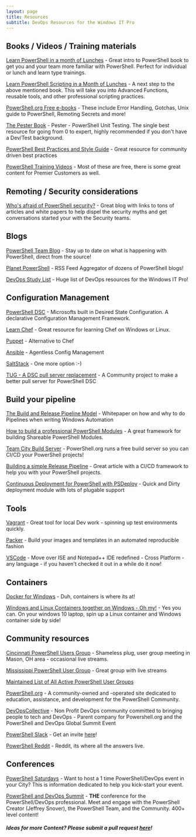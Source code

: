```yaml
---
layout: page
title: Resources
subtitle: DevOps Resources for the Windows IT Pro
---
```

## Books / Videos / Training materials

[Learn PowerShell in a month of Lunches](https://www.manning.com/books/learn-windows-powershell-in-a-month-of-lunches-third-edition) - Great intro to PowerShell book to get you and your team more familiar with PowerShell.  Perfect for individual or lunch and learn type trainings.

[Learn PowerShell Scripting in a Month of Lunches](https://www.manning.com/books/learn-powershell-scripting-in-a-month-of-lunches) - A next step to the above mentioned book.  This will take you into Advanced Functions, reusable tools, and other professional scripting practices.

[PowerShell.org Free e-books](https://leanpub.com/u/devopscollective) - These include Error Handling, Gotchas, Unix guide to PowerShell, Remoting Secrets and more!

[The Pester Book](https://leanpub.com/pesterbook) - Pester - PowerShell Unit Testing.  The single best resource for going from 0 to expert, highly recommended if you don't have a Dev/Test background.

[PowerShell Best Practices and Style Guide](https://poshcode.gitbooks.io/powershell-practice-and-style/) - Great resource for community driven best practices

[PowerShell Training Videos](https://blogs.technet.microsoft.com/ashleymcglone/2016/04/01/powershell-video-training-from-microsoft/) - Most of these are free, there is some great content for Premier Customers as well.

## Remoting / Security considerations

[Who's afraid of PowerShell security?](https://blogs.technet.microsoft.com/ashleymcglone/2016/06/29/whos-afraid-of-powershell-security/) - Great blog with links to tons of articles and white papers to help dispel the security myths and get conversations started your with the Security teams.


## Blogs

[PowerShell Team Blog](https://blogs.msdn.microsoft.com/powershell/) - Stay up to date on what is happening with PowerShell, direct from the source!

[Planet PowerShell](https://www.planetpowershell.com/feed) - RSS Feed Aggregator of dozens of PowerShell blogs!

[DevOps Study List](https://blogs.technet.microsoft.com/ashleymcglone/2016/12/22/2017-new-years-powershell-devops-study-list/) - Huge list of DevOps resources for the Windows IT Pro!

## Configuration Management

[PowerShell DSC](https://docs.microsoft.com/en-us/powershell/dsc/overview) - Microsofts built in Desired State Configuration.  A declarative Configuration Management Framework.

[Learn Chef](https://learn.chef.io/#/) - Great resource for learning Chef on Windows or Linux.

[Puppet](https://puppet.com/presentations/managing-windows-puppet) - Alternative to Chef

[Ansible](https://www.ansible.com/windows) - Agentless Config Management

[SaltStack](https://docs.saltstack.com/en/latest/topics/installation/windows.html) - One more option :-)

[TUG - A DSC pull server replacement](https://github.com/PowerShellOrg/tug) - A Community project to make a better pull server for PowerShell DSC


## Build your pipeline

[The Build and Release Pipeline Model](https://docs.microsoft.com/en-us/powershell/dsc/whitepapers#the-release-pipeline-model) - Whitepaper on how and why to do Pipelines when writing Windows Automation

[How to build a professional PowerShell Modules](http://ramblingcookiemonster.github.io/Building-A-PowerShell-Module/) - A great framework for building Shareable PowerShell Modules.

[Team City Build Server](https://powershell.org/build-server/) - PowerShell.org runs a free build server so you can CI/CD your PowerShell projects!

[Building a simple Release Pipeline](https://devblackops.io/building-a-simple-release-pipeline-in-powershell-using-psake-pester-and-psdeploy/) - Great article with a CI/CD framework to help you with your PowerShell projects.

[Continuous Deployment for PowerShell with PSDeploy](http://ramblingcookiemonster.github.io/PSDeploy-Inception/) - Quick and Dirty deployment module with lots of plugable support

## Tools

[Vagrant](https://www.vagrantup.com) - Great tool for local Dev work - spinning up test environments quickly.

[Packer](https://www.packer.io/?_ga=2.227296989.1920951137.1510328376-1978149692.1510328376) - Build your images and templates in an automated reproducible fashion

[VSCode](https://code.visualstudio.com/) - Move over ISE and Notepad++ IDE redefined - Cross Platform - any language - if you haven't checked it out in a while do it now!

## Containers
[Docker for Windows](https://docs.docker.com/docker-for-windows/) - Duh, containers is where its at!

[Windows and Linux Containers together on Windows - Oh my!](https://stefanscherer.github.io/run-linux-and-windows-containers-on-windows-10/) - Yes you can.  On your windows 10 laptop, spin up a Linux container and Windows container side by side!

## Community resources

[Cincinnati PowerShell Users Group](https://cincypowershell.org/) - Shameless plug, user group meeting in Mason, OH area - occasional live streams.

[Mississippi PowerShell User Group](http://mspsug.com/) - Great group with live streams

[Maintained List of All Active PowerShell User Groups](https://social.technet.microsoft.com/wiki/contents/articles/19959.powershell-user-groups.aspx)

[PowerShell.org](https://powershell.org/) -  A community-owned and -operated site dedicated to education, assistance, and development for the PowerShell Community.

[DevOpsCollective](http://devopscollective.org/) - Non Profit DevOps community committed to bringing people to tech and DevOps - Parent company for Powershell.org and the PowerShell and DevOps Global Summit Event


[PowerShell Slack](https://powershell.slack.com) - Get an invite [here](http://slack.poshcode.org/)!

[PowerShell Reddit](https://www.reddit.com/r/PowerShell/) - Reddit, its where all the answers live.

## Conferences

[PowerShell Saturdays](https://powershell.org/2017/05/04/announcing-the-powershell-saturday-booster-program/) - Want to host a 1 time PowerShell/DevOps event in your City?  This is information dedicated to help you kick-start your event.

[PowerShell and DevOps Summit](https://powershell.org/summit/) - **THE** conference for the PowerShell/DevOps professional.  Meet and engage with the PowerShell Creator (Jeffrey Snover), the PowerShell Team, and the Community.  400+ level content!

#### *Ideas for more Content?  Please submit a pull request [here](https://github.com/CincyPowerShell/CincyPowerShell.github.io/blob/master/Resources.md)!* 